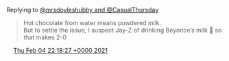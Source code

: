 Replying to [@mrsdoyleshubby and @CasualThursday](https://twitter.com/mrsdoyleshubby/status/1357428226113630211)

> Hot chocolate from water means powdered milk\.   
> But to settle the issue, I suspect Jay\-Z of drinking Beyonce’s milk 🥛 so that makes 2\-0

<img src="../../media/tweet.ico" width="12" /> [Thu Feb 04 22:18:27 +0000 2021](https://twitter.com/DromerDenker/status/1357453490268868609)